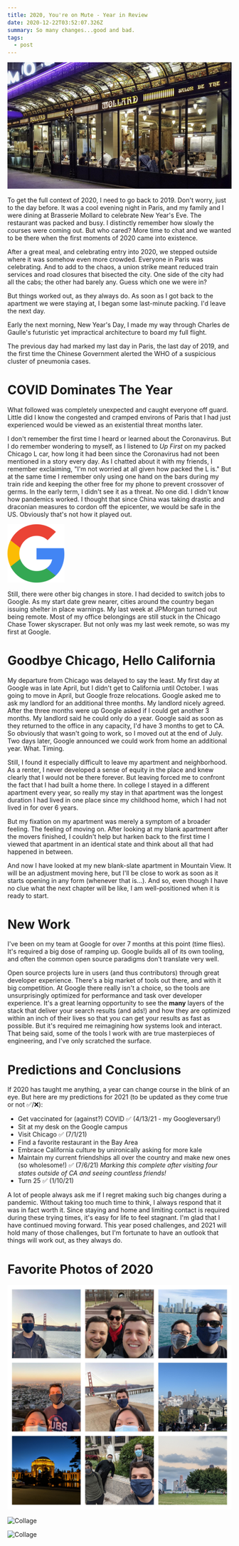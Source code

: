 ```yaml
---
title: 2020, You're on Mute - Year in Review
date: 2020-12-22T03:52:07.326Z
summary: So many changes...good and bad.
tags:
  - post
---
```

![brasserie mollard](/static/img/37633643731_206546d644_b.jpg "Brasserie Mollard")

To get the full context of 2020, I need to go back to 2019. Don't worry, just to the day before. It was a cool evening night in Paris, and my family and I were dining at Brasserie Mollard to celebrate New Year's Eve. The restaurant was packed and busy. I distinctly remember how slowly the courses were coming out. But who cared? More time to chat and we wanted to be there when the first moments of 2020 came into existence. 

After a great meal, and celebrating entry into 2020, we stepped outside where it was somehow even more crowded. Everyone in Paris was celebrating. And to add to the chaos, a union strike meant reduced train services and road closures that bisected the city. One side of the city had all the cabs; the other had barely any. Guess which one we were in?

But things worked out, as they always do. As soon as I got back to the apartment we were staying at, I began some last-minute packing. I'd leave the next day. 

Early the next morning, New Year's Day, I made my way through Charles de Gaulle's futuristic yet impractical architecture to board my full flight. 

The previous day had marked my last day in Paris, the last day of 2019, and the first time the Chinese Government alerted the WHO of a suspicious cluster of pneumonia cases.

# COVID Dominates The Year

What followed was completely unexpected and caught everyone off guard. Little did I know the congested and cramped environs of Paris that I had just experienced would be viewed as an existential threat months later. 

I don't remember the first time I heard or learned about the Coronavirus. But I do remember wondering to myself, as I listened to *Up First* on my packed Chicago L car, how long it had been since the Coronavirus had not been mentioned in a story every day. As I chatted about it with my friends, I remember exclaiming, "I'm not worried at all given how packed the L is." But at the same time I remember only using one hand on the bars during my train ride and keeping the other free for my phone to prevent crossover of germs. In the early term, I didn't see it as a threat. No one did. I didn't know how pandemics worked. I thought that since China was taking drastic and draconian measures to cordon off the epicenter, we would be safe in the US. Obviously that's not how it played out.

![Google](/static/img/webp.net-resizeimage.png "Google")

Still, there were other big changes in store. I had decided to switch jobs to Google. As my start date grew nearer, cities around the country began issuing shelter in place warnings. My last week at JPMorgan turned out being remote. Most of my office belongings are still stuck in the Chicago Chase Tower skyscraper. But not only was my last week remote, so was my first at Google.

# Goodbye Chicago, Hello California

My departure from Chicago was delayed to say the least. My first day at Google was in late April, but I didn't get to California until October. I was going to move in April, but Google froze relocations. Google asked me to ask my landlord for an additional three months. My landlord nicely agreed. After the three months were up Google asked if I could get another 3 months. My landlord said he could only do a year. Google said as soon as they returned to the office in any capacity, I'd have 3 months to get to CA. So obviously that wasn't going to work, so I moved out at the end of July. Two days later, Google announced we could work from home an additional year. What. Timing.

Still, I found it especially difficult to leave my apartment and neighborhood. As a renter, I never developed a sense of equity in the place and knew clearly that I would not be there forever. But leaving forced me to confront the fact that I had built a home there. In college I stayed in a different apartment every year, so really my stay in that apartment was the longest duration I had lived in one place since my childhood home, which I had not lived in for over 6 years. 

But my fixation on my apartment was merely a symptom of a broader feeling. The feeling of moving on. After looking at my blank apartment after the movers finished, I couldn't help but harken back to the first time I viewed that apartment in an identical state and think about all that had happened in between. 

And now I have looked at my new blank-slate apartment in Mountain View. It will be an adjustment moving here, but I'll be close to work as soon as it starts opening in any form (whenever that is...). And so, even though I have no clue what the next chapter will be like, I am well-positioned when it is ready to start. 

# New Work

I've been on my team at Google for over 7 months at this point (time flies). It's required a big dose of ramping up. Google builds all of its own tooling, and often the common open source paradigms don't translate very well. 

Open source projects lure in users (and thus contributors) through great developer experience. There's a big market of tools out there, and with it big competition. At Google there really isn't a choice, so the tools are unsurprisingly optimized for performance and task over developer experience. It's a great learning opportunity to see the **many** layers of the stack that deliver your search results (and ads!) and how they are optimized within an inch of their lives so that you can get your results as fast as possible. But it's required me reimagining how systems look and interact. That being said, some of the tools I work with are true masterpieces of engineering, and I've only scratched the surface. 

# Predictions and Conclusions

If 2020 has taught me anything, a year can change course in the blink of an eye. But here are my predictions for 2021 (to be updated as they come true or not ✅/❌):

* Get vaccinated for (against?) COVID ✅ (4/13/21 - my Googleversary!)
* Sit at my desk on the Google campus
* Visit Chicago ✅ (7/1/21)
* Find a favorite restaurant in the Bay Area
* Embrace California culture by unironically asking for more kale
* Maintain my current friendships all over the country and make new ones (so wholesome!) ✅ (7/6/21) *Marking this complete after visiting four states outside of CA and seeing countless friends!*
* Turn 25 ✅ (1/10/21)

A lot of people always ask me if I regret making such big changes during a pandemic. Without taking too much time to think, I always respond that it was in fact worth it. Since staying and home and limiting contact is required during these trying times, it's easy for life to feel stagnant. I'm glad that I have continued moving forward. This year posed challenges, and 2021 will hold many of those challenges, but I'm fortunate to have an outlook that things will work out, as they always do.

# Favorite Photos of 2020

![Collage](/static/img/befunky-collage.jpg)

![Collage](/static/img/befunky-collage-1-.jpg)

![Collage](/static/img/befunky-collage-2-.jpg)